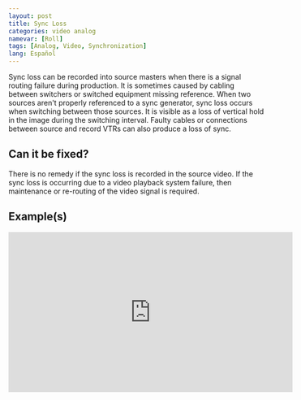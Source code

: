 ```yaml
---
layout: post
title: Sync Loss
categories: video analog
namevar: [Roll]
tags: [Analog, Video, Synchronization]
lang: Español
---
```


Sync loss can be recorded into source masters when there is a signal routing failure during production. It is sometimes caused by cabling between switchers or switched equipment missing reference. When two sources aren't properly referenced to a sync generator, sync loss occurs when switching between those sources. It is visible as a loss of vertical hold in the image during the switching interval. Faulty cables or connections between source and record VTRs can also produce a loss of sync.

## Can it be fixed?

There is no remedy if the sync loss is recorded in the source video. If the sync loss is occurring due to a video playback system failure, then maintenance or re-routing of the video signal is required.

## Example(s)
<iframe src="https://archive.org/embed/sync_loss" width="560" height="315" frameborder="0" webkitallowfullscreen="true" mozallowfullscreen="true" allowfullscreen></iframe>
